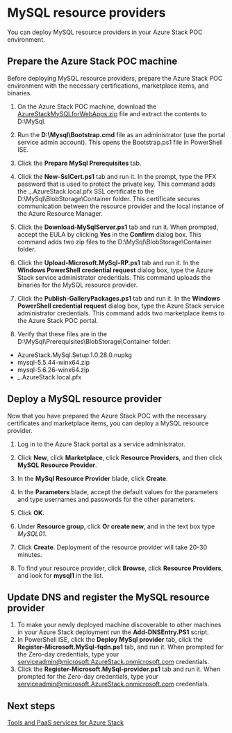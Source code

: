 <properties
	pageTitle="Prepare the physical machine"
	description="Prepare the physical machine"
	services="azure-stack"
	documentationCenter=""
	authors="ErikjeMS"
	manager="v-kiwhit"
	editor=""/>

<tags
	ms.service="multiple"
	ms.workload="na"
	ms.tgt_pltfrm="na"
	ms.devlang="na"
	ms.topic="article"
	ms.date="01/04/2016"
	ms.author="v-anpasi"/>

# MySQL resource providers

You can deploy MySQL resource providers in your Azure Stack POC environment.

## Prepare the Azure Stack POC machine

Before deploying MySQL resource providers, prepare the Azure Stack POC environment with the necessary certifications, marketplace items, and binaries.

1.	On the Azure Stack POC machine, download the [AzureStackMySQLforWebApps.zip](http:\\tbd) file and extract the contents to D:\MySql.

2.	Run the **D:\Mysql\Bootstrap.cmd** file as an administrator (use the portal service admin account). This opens the Bootstrap.ps1 file in PowerShell ISE.

3.	Click the **Prepare MySql Prerequisites** tab.

4.	Click the **New-SslCert.ps1** tab and run it. In the prompt, type the PFX password that is used to protect the private key. This command adds the \_.AzureStack.local.pfx SSL certificate to the D:\MySql\BlobStorage\Container folder. This certificate secures communication between the resource provider and the local instance of the Azure Resource Manager.

5.	Click the **Download-MySqlServer.ps1** tab and run it. When prompted, accept the EULA by clicking **Yes** in the **Confirm** dialog box. This command adds two zip files to the D:\MySql\BlobStorage\Container folder.

6.	Click the **Upload-Microsoft.MySql-RP.ps1** tab and run it. In the **Windows PowerShell credential request** dialog box, type the Azure Stack service administrator credentials. This command uploads the binaries for the MySQL resource provider.

7.	Click the **Publish-GalleryPackages.ps1** tab and run it. In the **Windows PowerShell credential request** dialog box, type the Azure Stack service administrator credentials. This command adds two marketplace items to the Azure Stack POC portal.

8.	Verify that these files are in the D:\MySql\Prerequisites\BlobStorage\Container folder:
  - AzureStack.MySql.Setup.1.0.28.0.nupkg
  - mysql-5.5.44-winx64.zip
  - mysql-5.6.26-winx64.zip
  - \_.AzureStack.local.pfx

## Deploy a MySQL resource provider

Now that you have prepared the Azure Stack POC with the necessary certificates and marketplace items, you can deploy a MySQL resource provider.

1.	Log in to the Azure Stack portal as a service administrator.

2.	Click **New**, click **Marketplace**, click **Resource Providers**, and then click **MySQL Resource Provider**.
3.	In the **MySql Resource Provider** blade, click **Create**.
4.	In the **Parameters** blade, accept the default values for the parameters and type usernames and passwords for the other parameters.
5.	Click **OK**.
6.	Under **Resource group**, click **Or create new**, and in the text box type *MySQL01*.
7.	Click **Create**. Deployment of the resource provider will take 20-30 minutes.
8.	To find your resource provider, click **Browse**, click **Resource Providers**, and look for **mysql1** in the list.

## Update DNS and register the MySQL resource provider

1.	To make your newly deployed machine discoverable to other machines in your Azure Stack deployment run the **Add-DNSEntry.PS1** script.
2.	In PowerShell ISE, click the **Deploy MySql provider** tab, click the **Register-Microsoft.MySql-fqdn.ps1** tab, and run it. When prompted for the Zero-day credentials, type your serviceadmin@microsoft.AzureStack.onmicrosoft.com credentials.
3.	Click the **Register-Microsoft.MySql-provider.ps1** tab and run it. When prompted for the Zero-day credentials, type your serviceadmin@microsoft.AzureStack.onmicrosoft.com credentials.

## Next steps

[Tools and PaaS services for Azure Stack](azure-stack-tools-paas-services.md)
